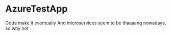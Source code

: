 # AzureTestApp
Gotta make it eventually 
And microservices seem to be thaaaang nowadays, so why not
